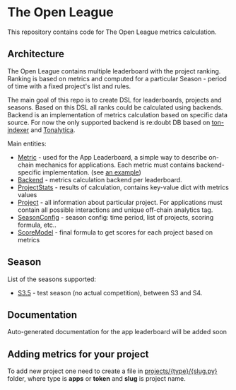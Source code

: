 # The Open League

This repository contains code for The Open League metrics calculation.

## Architecture

The Open League contains multiple leaderboard with the project ranking.
Ranking is based on metrics and computed for a particular Season - period of
time with a fixed project's list and rules.

The main goal of this repo is to create DSL for leaderboards, projects 
and seasons. Based on this DSL all ranks could be calculated
using backends. Backend is an implementation of metrics calculation
based on specific data source. For now the only supported backend
is re:doubt DB based on [ton-indexer](https://github.com/re-doubt/ton-indexer) and 
[Tonalytica](https://tonalytica.redoubt.online/).

Main entities:
* [Metric](./models/metrics/) - used for the App Leaderboard, a simple way to describe
on-chain mechanics for applications. Each metric must contains backend-specific implementation.
(see [an example](./models/metrics/smc_interaction.py))
* [Backend](./backends) - metrics calculation backend per leaderboard. 
* [ProjectStats](./models/results.py) - results of calculation, contains key-value dict with metrics values
* [Project](./projects) - all information about particular project. For applications
must contain all possible interactions and unique off-chain analytics tag.
* [SeasonConfig](./models/season_config.py) - season config: time period, list of projects,
scoring formula, etc..
* [ScoreModel](./models/scores.py) - final formula to get scores for each project based on metrics

## Season

List of the seasons supported:
* [S3.5](./seasons/s3_5.py) - test season (no actual competition), between S3 and S4.

## Documentation

Auto-generated documentation for the app leaderboard will be added soon

## Adding metrics for your project

To add new project one need to create a file in [projects/{type}/{slug.py}](./projects) folder,
where type is __apps__ or __token__ and __slug__ is project name.
